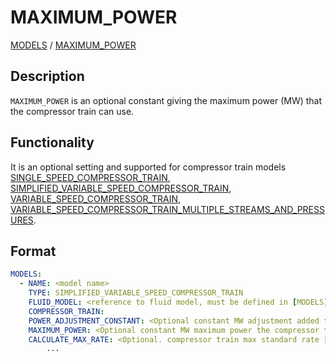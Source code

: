 # MAXIMUM_POWER

[MODELS](/about/references/MODELS.md) / 
[MAXIMUM_POWER](/about/references/MAXIMUM_POWER.md)

## Description

`MAXIMUM_POWER` is an optional constant giving the maximum power (MW) that the compressor train can use.
## Functionality

 It is an optional setting and supported for compressor train models [SINGLE_SPEED_COMPRESSOR_TRAIN](/about/modelling/setup/models/compressor_modelling/compressor_models_types/single_speed_compressor_train_model.md), [SIMPLIFIED_VARIABLE_SPEED_COMPRESSOR_TRAIN](/about/modelling/setup/models/compressor_modelling/compressor_models_types/simplified_variable_speed_compressor_train_model.md), [VARIABLE_SPEED_COMPRESSOR_TRAIN](/about/modelling/setup/models/compressor_modelling/compressor_models_types/variable_speed_compressor_train_model.md), [VARIABLE_SPEED_COMPRESSOR_TRAIN_MULTIPLE_STREAMS_AND_PRESSURES](/about/modelling/setup/models/compressor_modelling/compressor_models_types/variable_speed_compressor_train_model_with_multiple_streams_and_pressures.md).

## Format

~~~~~~~~yaml
MODELS:
  - NAME: <model name>
    TYPE: SIMPLIFIED_VARIABLE_SPEED_COMPRESSOR_TRAIN
    FLUID_MODEL: <reference to fluid model, must be defined in [MODELS]>
    COMPRESSOR_TRAIN:
    POWER_ADJUSTMENT_CONSTANT: <Optional constant MW adjustment added to the model>
    MAXIMUM_POWER: <Optional constant MW maximum power the compressor train can require>
    CALCULATE_MAX_RATE: <Optional. compressor train max standard rate [Sm3/day] in result if set to true. Default false. Use with caution. This will increase runtime significantly. >
        ...
~~~~~~~~
